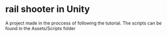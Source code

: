 # rail shooter in Unity
A project made in the proccess of following the tutorial.
The scripts can be found in the Assets/Scripts folder
